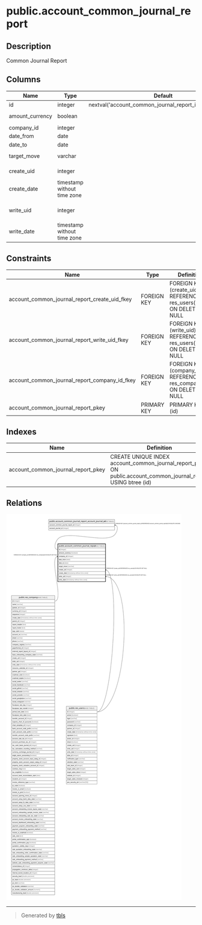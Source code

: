 # public.account_common_journal_report

## Description

Common Journal Report

## Columns

| Name | Type | Default | Nullable | Children | Parents | Comment |
| ---- | ---- | ------- | -------- | -------- | ------- | ------- |
| id | integer | nextval('account_common_journal_report_id_seq'::regclass) | false | [public.account_common_journal_report_account_journal_rel](public.account_common_journal_report_account_journal_rel.md) |  |  |
| amount_currency | boolean |  | true |  |  | With Currency |
| company_id | integer |  | false |  | [public.res_company](public.res_company.md) | Company |
| date_from | date |  | true |  |  | Start Date |
| date_to | date |  | true |  |  | End Date |
| target_move | varchar |  | false |  |  | Target Moves |
| create_uid | integer |  | true |  | [public.res_users](public.res_users.md) | Created by |
| create_date | timestamp without time zone |  | true |  |  | Created on |
| write_uid | integer |  | true |  | [public.res_users](public.res_users.md) | Last Updated by |
| write_date | timestamp without time zone |  | true |  |  | Last Updated on |

## Constraints

| Name | Type | Definition |
| ---- | ---- | ---------- |
| account_common_journal_report_create_uid_fkey | FOREIGN KEY | FOREIGN KEY (create_uid) REFERENCES res_users(id) ON DELETE SET NULL |
| account_common_journal_report_write_uid_fkey | FOREIGN KEY | FOREIGN KEY (write_uid) REFERENCES res_users(id) ON DELETE SET NULL |
| account_common_journal_report_company_id_fkey | FOREIGN KEY | FOREIGN KEY (company_id) REFERENCES res_company(id) ON DELETE SET NULL |
| account_common_journal_report_pkey | PRIMARY KEY | PRIMARY KEY (id) |

## Indexes

| Name | Definition |
| ---- | ---------- |
| account_common_journal_report_pkey | CREATE UNIQUE INDEX account_common_journal_report_pkey ON public.account_common_journal_report USING btree (id) |

## Relations

![er](public.account_common_journal_report.svg)

---

> Generated by [tbls](https://github.com/k1LoW/tbls)
